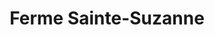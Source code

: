 ---
title: "Ferme Sainte-Suzanne"
url: /saint-germain-en-laye/ferme-sainte-suzanne/
shop: fromage
---